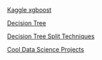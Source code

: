 [Kaggle xgboost](https://www.kaggle.com/alexisbcook/xgboost)

[Decision Tree](https://medium.com/deep-math-machine-learning-ai/chapter-4-decision-trees-algorithms-b93975f7a1f1)

[Decision Tree Split Techniques](https://github.com/bhattbhavesh91/decision-tree-splits-continuous-variables/blob/master/dt-continuous-variables.ipynb)



[Cool Data Science Projects](https://www.analyticsvidhya.com/blog/2019/07/11-data-science-videos-every-data-scientist-must-watch/)
